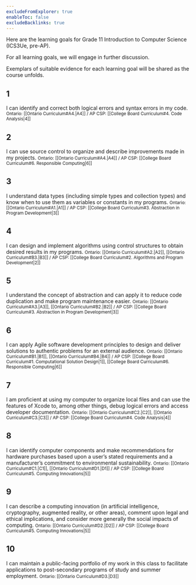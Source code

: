 ```yaml
---
excludeFromExplorer: true
enableToc: false
excludeBacklinks: true
---
```

Here are the learning goals for Grade 11 Introduction to Computer Science (ICS3Ue, pre-AP).

For all learning goals, we will engage in further discussion.

Exemplars of suitable evidence for each learning goal will be shared as the course unfolds.

## 1

I can identify and correct both logical errors and syntax errors in my code.
<small>Ontario: [[Ontario Curriculum#A4.|A4]] / AP CSP: [[College Board Curriculum#4. Code Analysis|4]]</small>

## 2

I can use source control to organize and describe improvements made in my projects.
<small>Ontario: [[Ontario Curriculum#A4.|A4]] / AP CSP: [[College Board Curriculum#6. Responsible Computing|6]]</small>

## 3

I understand data types (including simple types and collection types) and know when to use them as variables or constants in my programs.
<small>Ontario: [[Ontario Curriculum#A1.|A1]] / AP CSP: [[College Board Curriculum#3. Abstraction in Program Development|3]]</small>

## 4

I can design and implement algorithms using control structures to obtain desired results in my programs.
<small>Ontario: [[Ontario Curriculum#A2.|A2]], [[Ontario Curriculum#B3.|B3]] / AP CSP: [[College Board Curriculum#2. Algorithms and Program Development|2]]</small>

## 5

I understand the concept of abstraction and can apply it to reduce code duplication and make program maintenance easier.
<small>Ontario: [[Ontario Curriculum#A3.|A3]], [[Ontario Curriculum#B2.|B2]] / AP CSP: [[College Board Curriculum#3. Abstraction in Program Development|3]]</small>

## 6

I can apply Agile software development principles to design and deliver solutions to authentic problems for an external audience.
<small>Ontario: [[Ontario Curriculum#B1.|B1]], [[Ontario Curriculum#B4.|B4]] / AP CSP: [[College Board Curriculum#1. Computational Solution Design|1]], [[College Board Curriculum#6. Responsible Computing|6]]</small>

## 7

I am proficient at using my computer to organize local files and can use the features of Xcode to, among other things, debug logical errors and access developer documentation.
<small>Ontario: [[Ontario Curriculum#C2.|C2]],  [[Ontario Curriculum#C3.|C3]] / AP CSP: [[College Board Curriculum#4. Code Analysis|4]]</small>

## 8

I can identify computer components and make recommendations for hardware purchases based upon a user’s stated requirements and a manufacturer’s commitment to environmental sustainability.
<small>Ontario: [[Ontario Curriculum#C1.|C1]], [[Ontario Curriculum#D1.|D1]] / AP CSP: [[College Board Curriculum#5. Computing Innovations|5]]</small>

## 9

I can describe a computing innovation (in artificial intelligence, cryptography, augmented reality, or other areas), comment upon legal and ethical implications, and consider more generally the social impacts of computing.
<small>Ontario: [[Ontario Curriculum#D2.|D2]] / AP CSP: [[College Board Curriculum#5. Computing Innovations|5]]</small>

## 10

I can maintain a public-facing portfolio of my work in this class to facilitate applications to post-secondary programs of study and summer employment.
<small>Ontario: [[Ontario Curriculum#D3.|D3]]</small>

